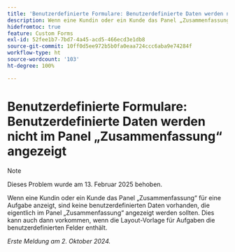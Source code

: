 ```yaml
---
title: 'Benutzerdefinierte Formulare: Benutzerdefinierte Daten werden nicht im Panel „Zusammenfassung“ angezeigt'
description: Wenn eine Kundin oder ein Kunde das Panel „Zusammenfassung“ für eine Aufgabe anzeigt, sind keine benutzerdefinierten Daten vorhanden, die eigentlich im Panel „Zusammenfassung“ angezeigt werden sollten. Dies kann auch dann vorkommen, wenn die Layout-Vorlage für Aufgaben die benutzerdefinierten Felder enthält.
hidefromtoc: true
feature: Custom Forms
exl-id: 52fee1b7-7bd7-4a45-acd5-466ecd3e1db8
source-git-commit: 10ff0d5ee972b5b0fa0eaa724ccc6aba9e74284f
workflow-type: ht
source-wordcount: '103'
ht-degree: 100%

---
```


# Benutzerdefinierte Formulare: Benutzerdefinierte Daten werden nicht im Panel „Zusammenfassung“ angezeigt

>[!NOTE]
>
>Dieses Problem wurde am 13. Februar 2025 behoben.

Wenn eine Kundin oder ein Kunde das Panel „Zusammenfassung“ für eine Aufgabe anzeigt, sind keine benutzerdefinierten Daten vorhanden, die eigentlich im Panel „Zusammenfassung“ angezeigt werden sollten. Dies kann auch dann vorkommen, wenn die Layout-Vorlage für Aufgaben die benutzerdefinierten Felder enthält.

_Erste Meldung am 2. Oktober 2024._
